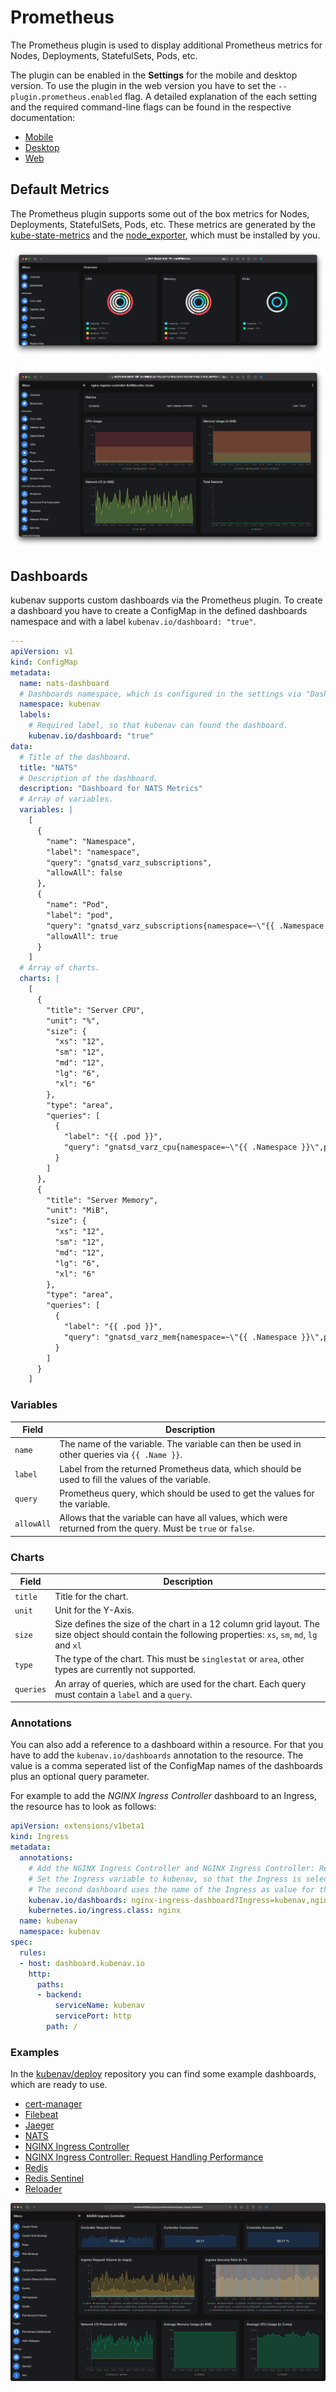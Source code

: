 # Prometheus

The Prometheus plugin is used to display additional Prometheus metrics for Nodes, Deployments, StatefulSets, Pods, etc.

The plugin can be enabled in the **Settings** for the mobile and desktop version. To use the plugin in the web version you have to set the `--plugin.prometheus.enabled` flag. A detailed explanation of the each setting and the required command-line flags can be found in the respective documentation:

- [Mobile](../mobile/settings.md#prometheus)
- [Desktop](../desktop/settings.md#prometheus)
- [Web](../web/command-line-flags.md)

## Default Metrics

The Prometheus plugin supports some out of the box metrics for Nodes, Deployments, StatefulSets, Pods, etc. These metrics are generated by the [kube-state-metrics](https://github.com/kubernetes/kube-state-metrics) and the [node_exporter](https://github.com/prometheus/node_exporter), which must be installed by you.

![Default Metrics - Overview](../images/plugins/prometheus-default-metrics-overview.png)

![Default Metrics - Pod](../images/plugins/prometheus-default-metrics-pod.png)

## Dashboards

kubenav supports custom dashboards via the Prometheus plugin. To create a dashboard you have to create a ConfigMap in the defined dashboards namespace and with a label `kubenav.io/dashboard: "true"`.

```yaml
---
apiVersion: v1
kind: ConfigMap
metadata:
  name: nats-dashboard
  # Dashboards namespace, which is configured in the settings via "Dashboards Namespace" or via the "--plugin.prometheus.dashboards-namespace" command-line flag.
  namespace: kubenav
  labels:
    # Required label, so that kubenav can found the dashboard.
    kubenav.io/dashboard: "true"
data:
  # Title of the dashboard.
  title: "NATS"
  # Description of the dashboard.
  description: "Dashboard for NATS Metrics"
  # Array of variables.
  variables: |
    [
      {
        "name": "Namespace",
        "label": "namespace",
        "query": "gnatsd_varz_subscriptions",
        "allowAll": false
      },
      {
        "name": "Pod",
        "label": "pod",
        "query": "gnatsd_varz_subscriptions{namespace=~\"{{ .Namespace }}\"}",
        "allowAll": true
      }
    ]
  # Array of charts.
  charts: |
    [
      {
        "title": "Server CPU",
        "unit": "%",
        "size": {
          "xs": "12",
          "sm": "12",
          "md": "12",
          "lg": "6",
          "xl": "6"
        },
        "type": "area",
        "queries": [
          {
            "label": "{{ .pod }}",
            "query": "gnatsd_varz_cpu{namespace=~\"{{ .Namespace }}\",pod=~\"{{ .Pod }}\"}"
          }
        ]
      },
      {
        "title": "Server Memory",
        "unit": "MiB",
        "size": {
          "xs": "12",
          "sm": "12",
          "md": "12",
          "lg": "6",
          "xl": "6"
        },
        "type": "area",
        "queries": [
          {
            "label": "{{ .pod }}",
            "query": "gnatsd_varz_mem{namespace=~\"{{ .Namespace }}\",pod=~\"{{ .Pod }}\"} / 1024 / 1024"
          }
        ]
      }
    ]
```

### Variables

| Field | Description |
| ----- | ----------- |
| `name` | The name of the variable. The variable can then be used in other queries via `{{ .Name }}`. |
| `label` | Label from the returned Prometheus data, which should be used to fill the values of the variable. |
| `query` | Prometheus query, which should be used to get the values for the variable. |
| `allowAll` | Allows that the variable can have all values, which were returned from the query. Must be `true` or `false`. |

### Charts

| Field | Description |
| ----- | ----------- |
| `title` | Title for the chart. |
| `unit` | Unit for the Y-Axis. |
| `size` | Size defines the size of the chart in a 12 column grid layout. The size object should contain the following properties: `xs`, `sm`, `md`, `lg` and `xl` |
| `type` | The type of the chart. This must be `singlestat` or `area`, other types are currently not supported. |
| `queries` | An array of queries, which are used for the chart. Each query must contain a `label` and a `query`. |

### Annotations

You can also add a reference to a dashboard within a resource. For that you have to add the `kubenav.io/dashboards` annotation to the resource. The value is a comma seperated list of the ConfigMap names of the dashboards plus an optional query parameter.

For example to add the *NGINX Ingress Controller* dashboard to an Ingress, the resource has to look as follows:

```yaml
apiVersion: extensions/v1beta1
kind: Ingress
metadata:
  annotations:
    # Add the NGINX Ingress Controller and NGINX Ingress Controller: Request Handling Performance dashboard to the Ingress.
    # Set the Ingress variable to kubenav, so that the Ingress is selected in the dashboard.
    # The second dashboard uses the name of the Ingress as value for the Ingress variable.
    kubenav.io/dashboards: nginx-ingress-dashboard?Ingress=kubenav,nginx-ingress-request-handling-performance-dashboard?Ingress=$.metadata.name
    kubernetes.io/ingress.class: nginx
  name: kubenav
  namespace: kubenav
spec:
  rules:
  - host: dashboard.kubenav.io
    http:
      paths:
      - backend:
          serviceName: kubenav
          servicePort: http
        path: /
```

### Examples

In the [kubenav/deploy](https://github.com/kubenav/deploy/tree/master/dashboards) repository you can find some example dashboards, which are ready to use.

- [cert-manager](https://github.com/kubenav/deploy/blob/master/dashboards/cert-manager-dashboard.yaml)
- [Filebeat](https://github.com/kubenav/deploy/blob/master/dashboards/filebeat-dashboard.yaml)
- [Jaeger](https://github.com/kubenav/deploy/blob/master/dashboards/jaeger-dashboard.yaml)
- [NATS](https://github.com/kubenav/deploy/blob/master/dashboards/nats-dashboard.yaml)
- [NGINX Ingress Controller](https://github.com/kubenav/deploy/blob/master/dashboards/nginx-ingress-dashboard.yaml)
- [NGINX Ingress Controller: Request Handling Performance](https://github.com/kubenav/deploy/blob/master/dashboards/nginx-ingress-request-handling-performance-dashboard.yaml)
- [Redis](https://github.com/kubenav/deploy/blob/master/dashboards/redis-dashboard.yaml)
- [Redis Sentinel](https://github.com/kubenav/deploy/blob/master/dashboards/redis-sentinel-dashboard.yaml)
- [Reloader](https://github.com/kubenav/deploy/blob/master/dashboards/reloader-dashboard.yaml)

![Dashboard](../images/plugins/prometheus-dashboard.png)
